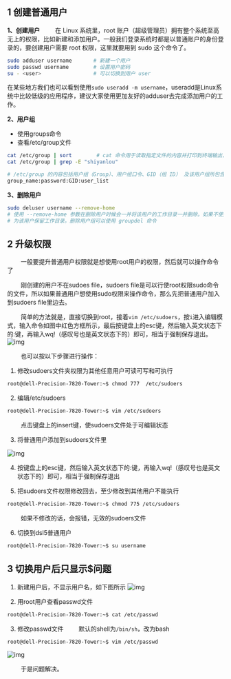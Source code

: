 ## 1 创建普通用户
**1、创建用户**
&nbsp;&nbsp;&nbsp;&nbsp;&nbsp;&nbsp;&nbsp;&nbsp;在 Linux 系统里，root 账户（超级管理员）拥有整个系统至高无上的权限，比如新建和添加用户。一般我们登录系统时都是以普通账户的身份登录的，要创建用户需要 root 权限，这里就要用到 sudo 这个命令了。

```bash
sudo adduser username     	# 新建一个用户      
sudo passwd username       	# 设置用户密码
su - <user> 				# 可以切换到用户 user
```
在某些地方我们也可以看到使用`sudo useradd -m username`，useradd是Linux系统中比较低级的应用程序，建议大家使用更加友好的adduser去完成添加用户的工作。


**2、用户组**
- 使用groups命令
- 查看/etc/group文件
```bash
cat /etc/group | sort        # cat 命令用于读取指定文件的内容并打印到终端输出， | sort 表示将读取的文本进行一个字典排序再输出
cat /etc/group | grep -E "shiyanlou"

# /etc/group 的内容包括用户组（Group）、用户组口令、GID（组 ID） 及该用户组所包含的用户（User），每个用户组一条记录。格式如下：
group_name:password:GID:user_list
```

**3、删除用户**

```bash
sudo deluser username --remove-home
# 使用 --remove-home 参数在删除用户时候会一并将该用户的工作目录一并删除。如果不使用那么系统会自动在 /home 目录
# 为该用户保留工作目录。删除用户组可以使用 groupdel 命令
```

## 2 升级权限

&nbsp;&nbsp;&nbsp;&nbsp;&nbsp;&nbsp;&nbsp;&nbsp;一般要提升普通用户权限就是想使用root用户的权限，然后就可以操作命令了

&nbsp;&nbsp;&nbsp;&nbsp;&nbsp;&nbsp;&nbsp;&nbsp;刚创建的用户不在sudoes file，sudoers file是可以行使root权限sudo命令的文件，所以如果普通用户想使用sudo权限来操作命令，那么先把普通用户加入到sudoers file里边去。

&nbsp;&nbsp;&nbsp;&nbsp;&nbsp;&nbsp;&nbsp;&nbsp;简单的方法就是，直接切换到root，接着`vim /etc/sudoers`，按`i`进入编辑模式，输入命令如图中红色方框所示，最后按键盘上的esc键，然后输入英文状态下的:键，再输入wq!（感叹号也是英文状态下的）即可，相当于强制保存退出。
 ![img](https://img2022.cnblogs.com/blog/2692004/202210/2692004-20221011110955301-1803085110.png)

&nbsp;&nbsp;&nbsp;&nbsp;&nbsp;&nbsp;&nbsp;&nbsp;也可以按以下步骤进行操作：

1. 修改sudoers文件夹权限为其他任意用户可读可写和可执行
```bash
root@dell-Precision-7820-Tower:~$ chmod 777  /etc/sudoers
```

2. 编辑/etc/sudoers
```bash
root@dell-Precision-7820-Tower:~$ vim /etc/sudoers
```
&nbsp;&nbsp;&nbsp;&nbsp;&nbsp;&nbsp;&nbsp;&nbsp;点击键盘上的insert键，使sudoers文件处于可编辑状态

3. 将普通用户添加到sudoers文件里

 ![img](https://img2022.cnblogs.com/blog/2692004/202210/2692004-20221011110955301-1803085110.png)

4. 按键盘上的esc键，然后输入英文状态下的:键，再输入wq!（感叹号也是英文状态下的）即可，相当于强制保存退出

5. 把sudoers文件权限修改回去，至少修改到其他用户不能执行
```bash
root@dell-Precision-7820-Tower:~$ chmod 775 /etc/sudoers
```
&nbsp;&nbsp;&nbsp;&nbsp;&nbsp;&nbsp;&nbsp;&nbsp;如果不修改的话，会报错，无效的sudoers文件

6. 切换到dsl5普通用户
```bash
root@dell-Precision-7820-Tower:~$ su username
```

## 3 切换用户后只显示$问题
1. 新建用户后，不显示用户名，如下图所示
![img](https://img2022.cnblogs.com/blog/2692004/202210/2692004-20221011112245835-640932454.png)

2. 用root用户查看passwd文件
```bash
root@dell-Precision-7820-Tower:~$ cat /etc/passwd
```
3. 修改passwd文件
&nbsp;&nbsp;&nbsp;&nbsp;&nbsp;&nbsp;&nbsp;&nbsp;默认的shell为`/bin/sh`，改为bash
```bash
root@dell-Precision-7820-Tower:~$ vim /etc/passwd
```
![img](https://img2022.cnblogs.com/blog/2692004/202210/2692004-20221011112258117-1160183620.png)

&nbsp;&nbsp;&nbsp;&nbsp;&nbsp;&nbsp;&nbsp;&nbsp;于是问题解决。